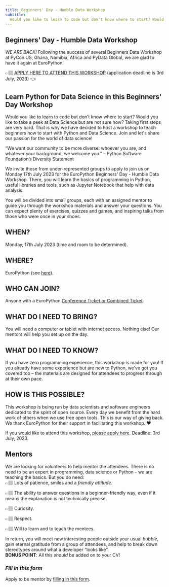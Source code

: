 ```yaml
---
title: Beginners' Day - Humble Data Workshop
subtitle:
  Would you like to learn to code but don’t know where to start? Would you like to take a peek at Data Science but are not sure how? Taking first steps are very hard. That is why we have decided to host a workshop to teach beginners how to start with Python and Data Science. Join and let's share our passion for the world of data science!
---
```

## Beginners' Day - Humble Data Workshop ##
*WE ARE BACK!*
Following the success of several Beginners Data Workshop at PyCon US, Ghana, Namibia, Africa and PyData Global, we are glad to have it again at EuroPython!

👉🏽 [APPLY HERE TO ATTEND THIS WORKSHOP](https://forms.gle/jrF8uSb8w5tMhAyP8) (application deadline is 3rd July, 2023) 👈

## Learn Python for Data Science in this Beginners' Day Workshop ##
Would you like to learn to code but don’t know where to start? Would you like to take a peek at Data Science but are not sure how? Taking first steps are very hard. That is why we have decided to host a workshop to teach beginners how to start with Python and Data Science. Join and let's share our passion for the world of data science!

“We want our community to be more diverse: whoever you are, and whatever your background, we welcome you.” – Python Software Foundation’s Diversity Statement

We invite those from under-represented groups to apply to join us on Monday 17th July 2023 for the EuroPython Beginners' Day - Humble Data Workshop. There, you will learn the basics of programming in Python, useful libraries and tools, such as Jupyter Notebook that help with data analysis.

You will be divided into small groups, each with an assigned mentor to guide you through the workshop materials and answer your questions. You can expect plenty of exercises, quizzes and games, and inspiring talks from those who were once in your shoes.

## WHEN? ##
Monday, 17th July 2023 (time and room to be determined).

## WHERE? ##
EuroPython (see [here](/where)).

## WHO CAN JOIN? ##
Anyone with a EuroPython [Conference Ticket or Combined Ticket](https://ep2022.europython.eu/tickets#ticket-types).

## WHAT DO I NEED TO BRING? ##
You will need a computer or tablet with internet access. Nothing else!
 Our mentors will help you set up on the day.

## WHAT DO I NEED TO KNOW? ##
If you have zero programming experience, this workshop is made for you! If you already have some experience but are new to Python, we’ve got you covered too – the materials are designed for attendees to progress through at their own pace.

## HOW IS THIS POSSIBLE? ##
This workshop is being run by data scientists and software engineers dedicated to the spirit of open source. Every day we benefit from the hard work of others when we use free open tools. This is our way of giving back. We thank EuroPython for their support in facilitating this workshop. ❤️

If you would like to attend this workshop, [please apply here](https://forms.gle/jrF8uSb8w5tMhAyP8). Deadline: 3rd July, 2023.

## Mentors ##
We are looking for volunteers to help mentor the attendees. There is no need to be an expert in programming, data science or Python – we are teaching the basics. But you do need: <br>
👉🏽 Lots of patience, smiles and a *friendly attitude*.

👉🏽 The ability to answer questions in a beginner-friendly way, even if it means the explanation is not technically precise.

👉🏽 Curiosity.

👉🏽 Respect.

👉🏽 Will to learn and to teach the mentees.

In return, you will meet new interesting people outside your usual *bubble*, gain eternal gratitude from a group of attendees, and help to break down stereotypes around what a developer “looks like”. <br>
**BONUS POINT**: All this *should* be added on to your CV!

### *Fill in this form*
Apply to be mentor by [filling in this form](https://forms.gle/jrF8uSb8w5tMhAyP8).
